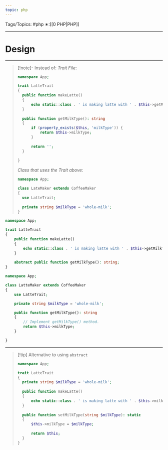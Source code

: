 ```yaml
---
topic: php
---
```



Tags/Topics: #php
∗:[[0 PHP|PHP]]

---
# Design

--- 

> [!note]- Instead of:
>  _Trait File_:
> ```php
> namespace App;
> 
> trait LatteTrait
> {
> 	public function makeLatte()
> 	{
> 		echo static::class . ' is making latte with ' . $this->getMilkType() . PHP_EOL;
> 	}
> 	
> 	public function getMilkType(): string
> 	{
> 		if (property_exists($this, 'milkType')) {
> 			return $this->milkType;
> 		}
> 		
> 		return '';
> 	}
> 	
> }
> ```
> 
> _Class that uses the Trait above_:
> ```php
> namespace App;
> 
> class LateMaker extends CoffeeMaker
> {
> 	use LatteTrait;
> 	
> 	private string $milkType = 'whole-milk';
> }
> ```

```PHP
namespace App;

trait LatteTrait
{
	public function makeLatte()
	{
		echo static::class . ' is making latte with ' . $this->getMilkType() . PHP_EOL;
	}
	
	abstract public function getMilkType(): string;
}
```

```php
namespace App;

class LatteMaker extends CoffeeMaker
{
	use LatteTrait;

	private string $milkType = 'whole-milk';

	public function getMilkType(): string
	{
		// Implement getMilkType() method.
		return $this->milkType;
	}

}
```

---
> [!tip] Alternative to using `abstract`
> ```php
> namespace App;
> 
> trait LatteTrait
> {
> 	private string $milkType = 'whole-milk';
> 	
> 	public function makeLatte()
> 	{
> 		echo static::class . ' is making latte with ' . $this->milkType . PHP_EOL;
> 	}
> 	
> 	public function setMilkType(string $milkType): static
> 	{
> 		$this->milkType = $milkType;
> 		
> 		return $this;
> 	}
> }
> ```
